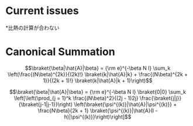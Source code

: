 # Current issues
*比熱の計算が合わない

# Canonical Summation
$$\braket{\beta|\hat{A}|\beta} = {\rm e}^{-\beta N l} \sum_k \left(\frac{(N\beta)^{2k}}{(2k)!} \braket{k|\hat{A}|k} + \frac{(N\beta)^{2k + 1}}{(2k + 1)!} \braket{k|\hat{A}|k + 1}\right)$$

$$\braket{\beta|\hat{A}|\beta} = {\rm e}^{-\beta N l} \braket{0|0} \sum_k \left[\left(\prod_{j = 1}^k \frac{(N\beta)^2}{(2j - 1)2j} \frac{\braket{j|j}}{\braket{j-1|j-1}}\right) \left(\braket{\psi^{(k)}|\hat{A}|\psi^{(k)}} + \frac{N\beta}{2k + 1} \braket{\psi^{(k)}|\hat{A}(l - h)|\psi^{(k)}}\right)\right]$$
